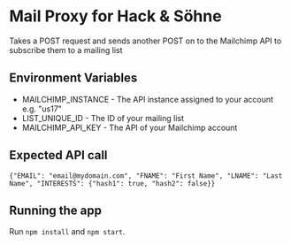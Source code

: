 # Mail Proxy for Hack & Söhne 

Takes a POST request and sends another POST on to the Mailchimp API to subscribe them to a mailing list

## Environment Variables
* MAILCHIMP_INSTANCE - The API instance assigned to your account e.g. "us17"
* LIST_UNIQUE_ID - The ID of your mailing list
* MAILCHIMP_API_KEY - The API of your Mailchimp account

## Expected API call
```
{"EMAIL": "email@mydomain.com", "FNAME": "First Name", "LNAME": "Last Name", "INTERESTS": {"hash1": true, "hash2": false}}
```

## Running the app
Run ```npm install``` and ```npm start```.
